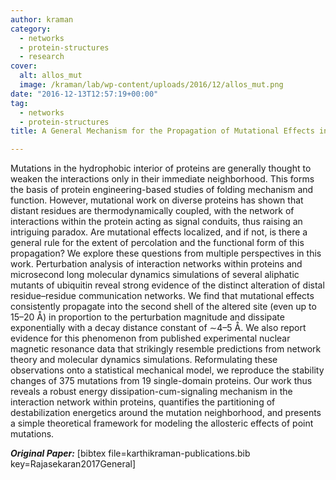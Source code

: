 ```yaml
---
author: kraman
category:
  - networks
  - protein-structures
  - research
cover:
  alt: allos_mut
  image: /kraman/lab/wp-content/uploads/2016/12/allos_mut.png
date: "2016-12-13T12:57:19+00:00"
tag:
  - networks
  - protein-structures
title: A General Mechanism for the Propagation of Mutational Effects in Proteins

---
```

Mutations in the hydrophobic interior of proteins are generally thought to weaken the interactions only in their immediate neighborhood. This forms the basis of protein engineering-based studies of folding mechanism and function. However, mutational work on diverse proteins has shown that distant residues are thermodynamically coupled, with the network of interactions within the protein acting as signal conduits, thus raising an intriguing paradox. Are mutational effects localized, and if not, is there a general rule for the extent of percolation and the functional form of this propagation? We explore these questions from multiple perspectives in this work. Perturbation analysis of interaction networks within proteins and microsecond long molecular dynamics simulations of several aliphatic mutants of ubiquitin reveal strong evidence of the distinct alteration of distal residue–residue communication networks. We find that mutational effects consistently propagate into the second shell of the altered site (even up to 15–20 Å) in proportion to the perturbation magnitude and dissipate exponentially with a decay distance constant of ∼4–5 Å. We also report evidence for this phenomenon from published experimental nuclear magnetic resonance data that strikingly resemble predictions from network theory and molecular dynamics simulations. Reformulating these observations onto a statistical mechanical model, we reproduce the stability changes of 375 mutations from 19 single-domain proteins. Our work thus reveals a robust energy dissipation-cum-signaling mechanism in the interaction network within proteins, quantifies the partitioning of destabilization energetics around the mutation neighborhood, and presents a simple theoretical framework for modeling the allosteric effects of point mutations.

_**Original Paper:**_ \[bibtex file=karthikraman-publications.bib key=Rajasekaran2017General\]

